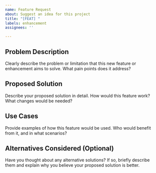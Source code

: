 ```yaml
---
name: Feature Request
about: Suggest an idea for this project
title: "[FEAT] "
labels: enhancement
assignees: ''

---
```


## Problem Description

Clearly describe the problem or limitation that this new feature or enhancement aims to solve. What pain points does it address?

## Proposed Solution

Describe your proposed solution in detail. How would this feature work? What changes would be needed?

## Use Cases

Provide examples of how this feature would be used. Who would benefit from it, and in what scenarios?

## Alternatives Considered (Optional)

Have you thought about any alternative solutions? If so, briefly describe them and explain why you believe your proposed solution is better.
